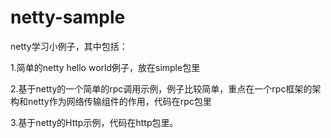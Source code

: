 # netty-sample

netty学习小例子，其中包括：

1.简单的netty hello world例子，放在simple包里

2.基于netty的一个简单的rpc调用示例，例子比较简单，重点在一个rpc框架的架构和netty作为网络传输组件的作用，代码在rpc包里

3.基于netty的Http示例，代码在http包里。
